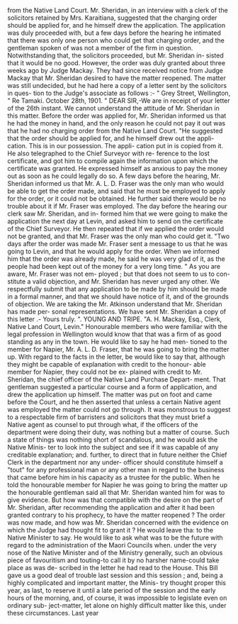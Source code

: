 from the Native Land Court. Mr. Sheridan, in an interview with a clerk of the solicitors retained by Mrs. Karaitiana, suggested that the charging order should be applied for, and he himself drew the application. The application was duly proceeded with, but a few days before the hearing he intimated that there was only one person who could get that charging order, and the gentleman spoken of was not a member of the firm in question. Notwithstanding that, the solicitors proceeded, but Mr. Sheridan in- sisted that it would be no good. However, the order was duly granted about three weeks ago by Judge Mackay. They had since received notice from Judge Mackay that Mr. Sheridan desired to have the matter reopened. The matter was still undecided, but he had here a copy of a letter sent by the solicitors in ques- tion to the Judge's associate as follows :- " Grey Street, Wellington, " Re Tamaki. October 28th, 1901. " DEAR SIR,-We are in receipt of your letter of the 26th instant. We cannot understand the attitude of Mr. Sheridan in this matter. Before the order was applied for, Mr. Sheridan informed us that he had the money in hand, and the only reason he could not pay it out was that he had no charging order from the Native Land Court. "He suggested that the order should be applied for, and he himself drew out the appli- cation. This is in our possession. The appli- cation put in is copied from it. He also telegraphed to the Chief Surveyor with re- ference to the lost certificate, and got him to compile again the information upon which the certificate was granted. He expressed himself as anxious to pay the money out as soon as he could legally do so. A few days before the hearing, Mr. Sheridan informed us that Mr. A. L. D. Fraser was the only man who would be able to get the order made, and said that he must be employed to apply for the order, or it could not be obtained. He further said there would be no trouble about it if Mr. Fraser was employed. The day before the hearing our clerk saw Mr. Sheridan, and in- formed him that we were going to make the application the next day at Levin, and asked him to send on the certificate of the Chief Surveyor. He then repeated that if we applied the order would not be granted, and that Mr. Fraser was the only man who could get it. "Two days after the order was made Mr. Fraser sent a message to us that he was going to Levin, and that he would apply for the order. When we informed him that the order was already made, he said he was very glad of it, as the people had been kept out of the money for a very long time. " As you are aware, Mr. Fraser was not em- ployed ; but that does not seem to us to con- stitute a valid objection, and Mr. Sheridan has never urged any other. We respectfully submit that any application to be made by him should be made in a formal manner, and that we should have notice of it, and of the grounds of objection. We are taking the Mr. Atkinson understand that Mr. Sheridan has made per- sonal representations. We have sent Mr. Sheridan a copy of this letter .- Yours truly. ". YOUNG AND TRIPE. "A. H. Mackay, Esq., Clerk, Native Land Court, Levin." Honourable members who were familiar with the legal profession in Wellington would know that that was a firm of as good standing as any in the town. He would like to say he had men- tioned to the member for Napier, Mr. A. L. D. Fraser, that he was going to bring the matter up. With regard to the facts in the letter, be would like to say that, although they might be capable of explanation with credit to the honour- able member for Napier, they could not be ex- plained with credit to Mr. Sheridan, the chief officer of the Native Land Purchase Depart- ment. That gentleman suggested a particular course and a form of application, and drew the application up himself. The matter was put on foot and came before the Court, and he then asserted that unless a certain Native agent was employed the matter could not go through. It was monstrous to suggest to a respectable firm of barristers and solicitors that they must brief a Native agent as counsel to put through what, if the officers of the department were doing their duty, was nothing but a matter of course. Such a state of things was nothing short of scandalous, and he would ask the Native Minis- ter to look into the subject and see if it was capable of any creditable explanation; and. further, to direct that in future neither the Chief Clerk in the department nor any under- officer should constitute himself a "tout" for any professional man or any other man in regard to the business that came before him in his capacity as a trustee for the public. When he told the honourable member for Napier he was going to bring the matter up the honourable gentleman said all that Mr. Sheridan wanted him for was to give evidence. But how was that compatible with the desire on the part of Mr. Sheridan, after recommending the application and after it had been granted contrary to his prophecy, to have the matter reopened ? The order was now made, and how was Mr. Sheridan concerned with the evidence on which the Judge had thought fit to grant it ? He would leave tha: to the Native Minister to say. He would like to ask what was to be the future with regard to the administration of the Maori Councils when. under the very nose of the Native Minister and of the Ministry generally, such an obvious piece of favouritism and touting-to call it by no harsher name-could take place as was de- scribed in the letter he had read to the House. This Bill gave us a good deal of trouble last session and this session ; and, being a highly complicated and important matter, the Minis- try thought proper this year, as last, to reserve it until a late period of the session and the early hours of the morning, and, of course, it was impossible to legislate even on ordinary sub- ject-matter, let alone on highly difficult matter like this, under these circumstances. Last year 